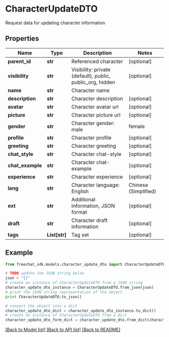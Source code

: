 # CharacterUpdateDTO

Request data for updating character information

## Properties

Name | Type | Description | Notes
------------ | ------------- | ------------- | -------------
**parent_id** | **str** | Referenced character | [optional] 
**visibility** | **str** | Visibility: private (default), public, public_org, hidden | [optional] 
**name** | **str** | Character name | 
**description** | **str** | Character description | [optional] 
**avatar** | **str** | Character avatar url | [optional] 
**picture** | **str** | Character picture url | [optional] 
**gender** | **str** | Character gender: male | female | other | [optional] 
**profile** | **str** | Character profile | [optional] 
**greeting** | **str** | Character greeting | [optional] 
**chat_style** | **str** | Character chat-style | [optional] 
**chat_example** | **str** | Character chat-example | [optional] 
**experience** | **str** | Character experience | [optional] 
**lang** | **str** | Character language: English | Chinese (Simplified) | ... | [optional] 
**ext** | **str** | Additional information, JSON format | [optional] 
**draft** | **str** | Character draft information | [optional] 
**tags** | **List[str]** | Tag set | [optional] 

## Example

```python
from freechat_sdk.models.character_update_dto import CharacterUpdateDTO

# TODO update the JSON string below
json = "{}"
# create an instance of CharacterUpdateDTO from a JSON string
character_update_dto_instance = CharacterUpdateDTO.from_json(json)
# print the JSON string representation of the object
print CharacterUpdateDTO.to_json()

# convert the object into a dict
character_update_dto_dict = character_update_dto_instance.to_dict()
# create an instance of CharacterUpdateDTO from a dict
character_update_dto_form_dict = character_update_dto.from_dict(character_update_dto_dict)
```
[[Back to Model list]](../README.md#documentation-for-models) [[Back to API list]](../README.md#documentation-for-api-endpoints) [[Back to README]](../README.md)


